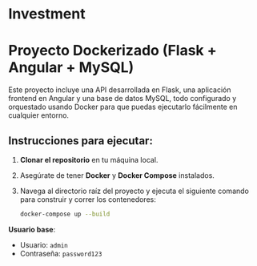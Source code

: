 # Investment

# Proyecto Dockerizado (Flask + Angular + MySQL)

Este proyecto incluye una API desarrollada en Flask, una aplicación frontend en Angular y una base de datos MySQL, todo configurado y orquestado usando Docker para que puedas ejecutarlo fácilmente en cualquier entorno.

## Instrucciones para ejecutar:

1. **Clonar el repositorio** en tu máquina local.
2. Asegúrate de tener **Docker** y **Docker Compose** instalados.
3. Navega al directorio raíz del proyecto y ejecuta el siguiente comando para construir y correr los contenedores:

   ```bash
   docker-compose up --build


 **Usuario base**:
   - Usuario: `admin`
   - Contraseña: `password123`
